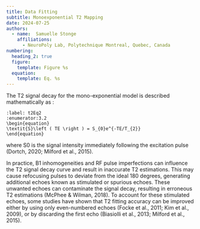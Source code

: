 ```yaml
---
title: Data Fitting
subtitle: Monoexponential T2 Mapping
date: 2024-07-25
authors:
  - name:  Samuelle Stonge
    affiliations:
      - NeuroPoly Lab, Polytechnique Montreal, Quebec, Canada
numbering:
  heading_2: true
  figure:
    template: Figure %s
  equation:
    template: Eq. %s
---
```


The T2 signal decay for the mono-exponential model is described mathematically as : 

```{math}
:label: t2Eq2
:enumerator:3.2
\begin{equation}
\textit{S}\left ( TE \right ) = S_{0}e^{-TE/T_{2}}
\end{equation}
```

where S0 is the signal intensity immediately following the excitation pulse (Dortch, 2020; Milford et al., 2015). 

In practice, B1 inhomogeneities and RF pulse imperfections can influence the T2 signal decay curve and result in inaccurate T2 estimations. This may cause refocusing pulses to deviate from the ideal 180 degrees, generating additional echoes known as stimulated or spurious echoes. These unwanted echoes can contaminate the signal decay, resulting in erroneous T2 estimations (McPhee & Wilman, 2018). To account for these stimulated echoes, some studies have shown that T2 fitting accuracy can be improved either by using only even-numbered echoes (Focke et al., 2011; Kim et al., 2009), or by discarding the first echo (Biasiolli et al., 2013; Milford et al., 2015). 